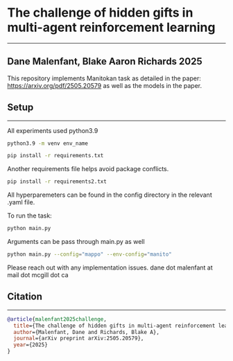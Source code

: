 # The challenge of hidden gifts in multi-agent reinforcement learning
------
## Dane Malenfant, Blake Aaron Richards 2025

This repository implements Manitokan task as detailed in the paper: https://arxiv.org/pdf/2505.20579 as well as the models in the paper.

## Setup
---
All experiments used python3.9
```bash
python3.9 -m venv env_name
```

```bash
pip install -r requirements.txt
```
Another requirements file helps avoid package conflicts.

```bash
pip install -r requirements2.txt
```

All hyperparemeters can be found in the config directory in the relevant .yaml file.

To run the task:

```bash
python main.py
```

Arguments can be pass through main.py as well

```bash
python main.py --config="mappo" --env-config="manito"
```

Please reach out with any implementation issues. dane dot malenfant at mail dot mcgill dot ca

## Citation
---
```bibtex
@article{malenfant2025challenge,
  title={The challenge of hidden gifts in multi-agent reinforcement learning},
  author={Malenfant, Dane and Richards, Blake A},
  journal={arXiv preprint arXiv:2505.20579},
  year={2025}
}
```
